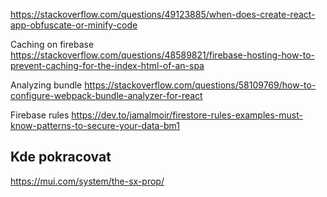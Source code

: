 https://stackoverflow.com/questions/49123885/when-does-create-react-app-obfuscate-or-minify-code

Caching on firebase
https://stackoverflow.com/questions/48589821/firebase-hosting-how-to-prevent-caching-for-the-index-html-of-an-spa

Analyzing bundle
https://stackoverflow.com/questions/58109769/how-to-configure-webpack-bundle-analyzer-for-react

Firebase rules
https://dev.to/jamalmoir/firestore-rules-examples-must-know-patterns-to-secure-your-data-bm1

## Kde pokracovat

https://mui.com/system/the-sx-prop/
